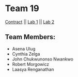 # Team 19

[Contract](Contract/contract.md) 
|| 
[Lab 1](Lab1/lab1.md)
||
[Lab 2](Lab2/lab2.md)


## Team Members:
* Asena Ulug 
* Cynthia Zelga
* John Chukwunonso Nwankwo
* Robert Morgowicz 
* Laasya Renganathan


